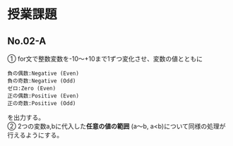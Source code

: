 # 授業課題
## No.02-A

① for文で整数変数を-10～+10まで1ずつ変化させ、変数の値とともに 
```
負の偶数:Negative (Even)
負の奇数:Negative (Odd)
ゼロ:Zero (Even)
正の偶数:Positive (Even)
正の奇数:Positive (Odd)
```
を出力する。  
② 2つの変数a,bに代入した**任意の値の範囲**
(a～b, a<b)について同様の処理が行えるようにする。

